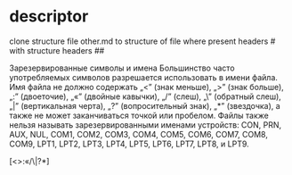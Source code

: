 # descriptor

clone structure file other.md  to structure of file 
where present headers # with structure headers ##

Зарезервированные символы и имена
Большинство часто употребляемых символов 
разрешается использовать в имени файла. Имя файла не должно
 содержать „<” (знак меньше),  „>” (знак больше),
  „:” (двоеточие), „«” (двойные кавычки), „/” (слеш),
   „\” (обратный слеш), „|” (вертикальная черта),
    „?” (вопросительный знак), „*” (звездочка), 
    а также не может заканчиваться точкой или пробелом.
     Файлы также нельзя называть зарезервированными
      именами устройств: CON, PRN, AUX, NUL, COM1,
       COM2, COM3, COM4, COM5, COM6, COM7, COM8, 
       COM9, LPT1, LPT2, LPT3, LPT4, LPT5, LPT6,
        LPT7, LPT8, и LPT9.
        
[<>:«/\\\|\?\*]
